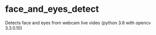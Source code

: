 # face_and_eyes_detect
Detects face and eyes from webcam live video (python 3.6 with opencv 3.3.0.10)
